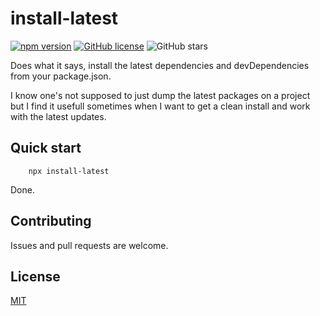 # install-latest

[![npm version](https://badge.fury.io/js/install-latest.svg)](https://www.npmjs.com/package/install-latest)
[![GitHub license](https://img.shields.io/github/license/nathanhleung/install-latest.svg)](https://github.com/rfoel/install-latest/blob/master/LICENSE) ![GitHub stars](https://img.shields.io/github/stars/rfoel/install-latest?style=social)

Does what it says, install the latest dependencies and devDependencies from your package.json.

I know one's not supposed to just dump the latest packages on a project but I find it usefull sometimes when I want to get a clean install and work with the latest updates.

## Quick start

```
    npx install-latest
```

Done.

## Contributing

Issues and pull requests are welcome.

## License

[MIT](https://github.com/rfoell/install-latest/blob/master/LICENSE)
